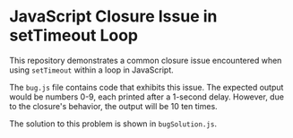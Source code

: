 # JavaScript Closure Issue in setTimeout Loop

This repository demonstrates a common closure issue encountered when using `setTimeout` within a loop in JavaScript.

The `bug.js` file contains code that exhibits this issue.  The expected output would be numbers 0-9, each printed after a 1-second delay. However, due to the closure's behavior, the output will be 10 ten times. 

The solution to this problem is shown in `bugSolution.js`.